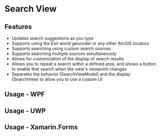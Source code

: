 # Search View

## Features

- Updates search suggestions as you type
- Supports using the Esri world geocoder or any other ArcGIS locators
- Supports searching using custom search sources
- Supports searching multiple sources simultaneously
- Allows for customization of the display of search results
- Allows you to repeat a search within a defined area, and shows a button to enable that search when the view's viewpoint changes
- Separates the behavior (SearchViewModel) and the display (SearchView) to allow you to use a custom UI

## Usage - WPF

## Usage - UWP

## Usage - Xamarin.Forms